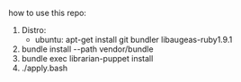 how to use this repo:

1. Distro:
    * ubuntu: apt-get install git bundler libaugeas-ruby1.9.1
2. bundle install --path vendor/bundle
3. bundle exec librarian-puppet install
4. ./apply.bash

